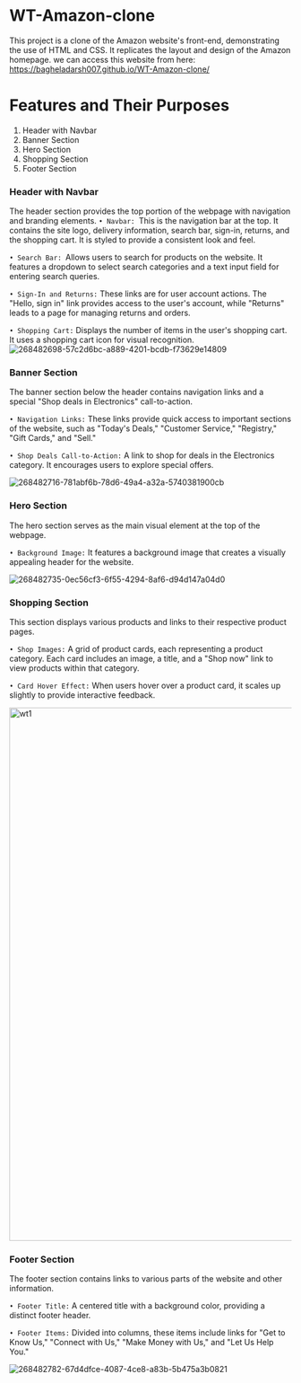 # WT-Amazon-clone
This project is a clone of the Amazon website's front-end, demonstrating the use of HTML and CSS. It replicates the layout and design of the Amazon homepage.
we can access this website from here: https://bagheladarsh007.github.io/WT-Amazon-clone/
# Features and Their Purposes
1. Header with Navbar
2. Banner Section
3. Hero Section
4. Shopping Section
5. Footer Section 

### Header with Navbar
The header section provides the top portion of the webpage with navigation and branding elements.
`• Navbar: `This is the navigation bar at the top. It contains the site logo, delivery information, search bar, sign-in, returns, and the shopping cart. 
It is styled to provide a consistent look and feel.

`• Search Bar: `Allows users to search for products on the website. It features a dropdown to select search categories and a text input field for entering search queries.

`• Sign-In and Returns:` These links are for user account actions. The "Hello, sign in" link provides access to the user's account, while "Returns" leads to a page for managing returns and orders.

`• Shopping Cart:` Displays the number of items in the user's shopping cart. It uses a shopping cart icon for visual recognition.
![268482698-57c2d6bc-a889-4201-bcdb-f73629e14809](https://github.com/bagheladarsh007/WT-Amazon-clone/assets/142333682/55ffbdcd-c8a8-4e50-9a5c-bd00bdc157ef)


### Banner Section
The banner section below the header contains navigation links and a special "Shop deals in Electronics" call-to-action.

`• Navigation Links:` These links provide quick access to important sections of the website, such as "Today's Deals," "Customer Service," "Registry," "Gift Cards," and "Sell."

`• Shop Deals Call-to-Action:` A link to shop for deals in the Electronics category. It encourages users to explore special offers.

![268482716-781abf6b-78d6-49a4-a32a-5740381900cb](https://github.com/bagheladarsh007/WT-Amazon-clone/assets/142333682/57f83376-bf27-4c76-81a8-f9e09115f28d)

### Hero Section

The hero section serves as the main visual element at the top of the webpage.

`• Background Image:` It features a background image that creates a visually appealing header for the website.

![268482735-0ec56cf3-6f55-4294-8af6-d94d147a04d0](https://github.com/bagheladarsh007/WT-Amazon-clone/assets/142333682/953d68e4-5fa8-43dd-8347-6195ae50c1ba)



### Shopping Section
This section displays various products and links to their respective product pages.

`• Shop Images:` A grid of product cards, each representing a product category. Each card includes an image, a title, and a "Shop now" link to view products within that category.

`• Card Hover Effect:` When users hover over a product card, it scales up slightly to provide interactive feedback.

<img width="950" alt="wt1" src="https://github.com/bagheladarsh007/WT-Amazon-clone/assets/142333682/e25db2d4-05dd-4939-a463-c7d203120d5e">


### Footer Section
The footer section contains links to various parts of the website and other information.

`• Footer Title:` A centered title with a background color, providing a distinct footer header.

`• Footer Items:` Divided into columns, these items include links for "Get to Know Us," "Connect with Us," "Make Money with Us," and "Let Us Help You."

![268482782-67d4dfce-4087-4ce8-a83b-5b475a3b0821](https://github.com/bagheladarsh007/WT-Amazon-clone/assets/142333682/60393fd8-bc36-47c3-bf5b-3ced56e8f843)
